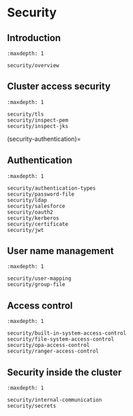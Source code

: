 # Security

## Introduction

```{toctree}
:maxdepth: 1

security/overview
```

## Cluster access security

```{toctree}
:maxdepth: 1

security/tls
security/inspect-pem
security/inspect-jks
```

(security-authentication)=
## Authentication

```{toctree}
:maxdepth: 1

security/authentication-types
security/password-file
security/ldap
security/salesforce
security/oauth2
security/kerberos
security/certificate
security/jwt
```

## User name management

```{toctree}
:maxdepth: 1

security/user-mapping
security/group-file
```

## Access control

```{toctree}
:maxdepth: 1

security/built-in-system-access-control
security/file-system-access-control
security/opa-access-control
security/ranger-access-control
```

## Security inside the cluster

```{toctree}
:maxdepth: 1

security/internal-communication
security/secrets
```
